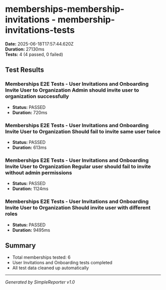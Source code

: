 # memberships-membership-invitations - membership-invitations-tests

**Date:** 2025-06-18T17:57:44.620Z  
**Duration:** 27130ms  
**Tests:** 4 (4 passed, 0 failed)

## Test Results


### Memberships E2E Tests - User Invitations and Onboarding Invite User to Organization Admin should invite user to organization successfully
- **Status:** PASSED
- **Duration:** 720ms



### Memberships E2E Tests - User Invitations and Onboarding Invite User to Organization Should fail to invite same user twice
- **Status:** PASSED
- **Duration:** 613ms



### Memberships E2E Tests - User Invitations and Onboarding Invite User to Organization Regular user should fail to invite without admin permissions
- **Status:** PASSED
- **Duration:** 1124ms



### Memberships E2E Tests - User Invitations and Onboarding Invite User to Organization Should invite user with different roles
- **Status:** PASSED
- **Duration:** 9495ms



## Summary

- Total memberships tested: 6
- User Invitations and Onboarding tests completed
- All test data cleaned up automatically

---
*Generated by SimpleReporter v1.0*
